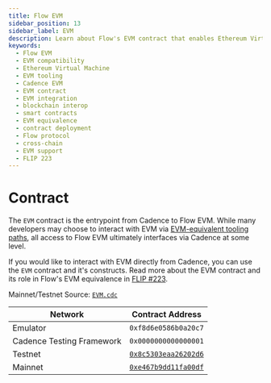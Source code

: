 ```yaml
---
title: Flow EVM
sidebar_position: 13
sidebar_label: EVM
description: Learn about Flow's EVM contract that enables Ethereum Virtual Machine compatibility on Flow. Understand how to interact with EVM from Cadence and access Flow's EVM equivalence features.
keywords:
  - Flow EVM
  - EVM compatibility
  - Ethereum Virtual Machine
  - EVM tooling
  - Cadence EVM
  - EVM contract
  - EVM integration
  - blockchain interop
  - smart contracts
  - EVM equivalence
  - contract deployment
  - Flow protocol
  - cross-chain
  - EVM support
  - FLIP 223
---
```


# Contract

The `EVM` contract is the entrypoint from Cadence to Flow EVM. While many developers may choose to interact with EVM
via [EVM-equivalent tooling paths](../../../build/evm/using.mdx), all access to Flow EVM ultimately interfaces via Cadence at
some level.

If you would like to interact with EVM directly from Cadence, you can use the `EVM` contract and it's constructs. Read
more about the EVM contract and its role in Flow's EVM equivalence in [FLIP
#223](https://github.com/onflow/flips/blob/main/protocol/20231116-evm-support.md).

Mainnet/Testnet Source: [`EVM.cdc`](https://github.com/onflow/flow-go/blob/master/fvm/evm/stdlib/contract.cdc)

| Network                   | Contract Address                                                           |
| ------------------------- | -------------------------------------------------------------------------- |
| Emulator                  | `0xf8d6e0586b0a20c7`                                                       |
| Cadence Testing Framework | `0x0000000000000001`                                                       |
| Testnet                   | [`0x8c5303eaa26202d6`](https://contractbrowser.com/A.8c5303eaa26202d6.EVM) |
| Mainnet                   | [`0xe467b9dd11fa00df`](https://contractbrowser.com/A.e467b9dd11fa00df.EVM) |
